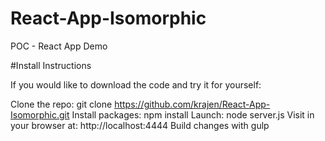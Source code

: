 # React-App-Isomorphic
POC - React App Demo

#Install Instructions

If you would like to download the code and try it for yourself:

Clone the repo: git clone https://github.com/krajen/React-App-Isomorphic.git
Install packages: npm install
Launch: node server.js
Visit in your browser at: http://localhost:4444
Build changes with gulp
